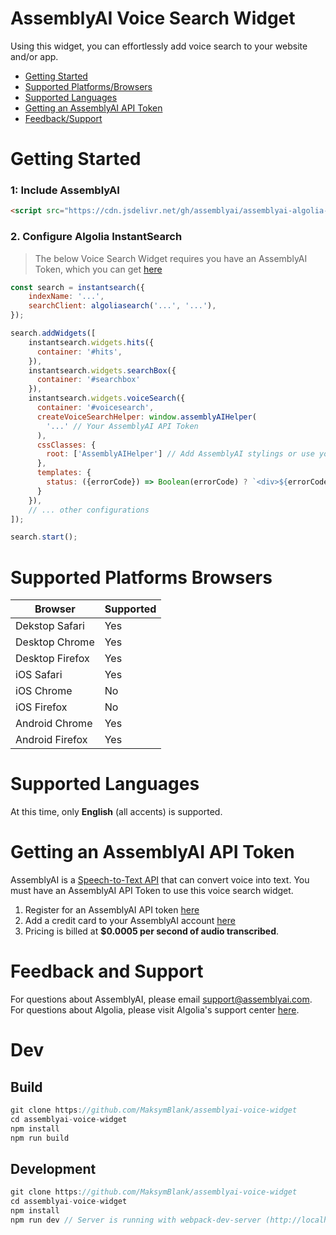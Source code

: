 # AssemblyAI Voice Search Widget

Using this widget, you can effortlessly add voice search to your website and/or app. 

- [Getting Started](#getting-started)
- [Supported Platforms/Browsers](#supported-platforms-browsers)
- [Supported Languages](#supported-languages)
- [Getting an AssemblyAI API Token](#getting-an-assemblyai-api-token)
- [Feedback/Support](#feedback-and-support)

# Getting Started

### 1: Include AssemblyAI

```html
<script src="https://cdn.jsdelivr.net/gh/assemblyai/assemblyai-algolia-voice-widget/public/assemblyai-voice-helper.js"></script>
```

### 2. Configure Algolia InstantSearch

> The below Voice Search Widget requires you have an AssemblyAI Token, which you can get [here]()

```js
const search = instantsearch({
    indexName: '...',
    searchClient: algoliasearch('...', '...'),
});

search.addWidgets([
    instantsearch.widgets.hits({
      container: '#hits',
    }),
    instantsearch.widgets.searchBox({
      container: '#searchbox'
    }),
    instantsearch.widgets.voiceSearch({
      container: '#voicesearch',
      createVoiceSearchHelper: window.assemblyAIHelper(
        '...' // Your AssemblyAI API Token
      ),
      cssClasses: {
        root: ['AssemblyAIHelper'] // Add AssemblyAI stylings or use your own
      },
      templates: {
        status: ({errorCode}) => Boolean(errorCode) ? `<div>${errorCode}</div>` : '' // AssemblyAI error handling
      }
    }),
    // ... other configurations
]);

search.start();

```

# Supported Platforms Browsers


| Browser  | Supported |
| ------------- | ------------- |
| Dekstop Safari  | Yes  |
| Desktop Chrome  | Yes  |
| Desktop Firefox | Yes |
| iOS Safari | Yes |
| iOS Chrome | No |
| iOS Firefox | No |
| Android Chrome | Yes |
| Android Firefox | Yes |

# Supported Languages

At this time, only **English** (all accents) is supported.

# Getting an AssemblyAI API Token

AssemblyAI is a [Speech-to-Text API](https://www.assemblyai.com/) that can convert voice into text. You must have an AssemblyAI API Token to use this voice search widget. 

1. Register for an AssemblyAI API token [here](https://app.assemblyai.com/login/)
1. Add a credit card to your AssemblyAI account [here](https://app.assemblyai.com/dashboard/account/)
1. Pricing is billed at **$0.0005 per second of audio transcribed**. 

# Feedback and Support

For questions about AssemblyAI, please email support@assemblyai.com. For questions about Algolia, please visit Algolia's support center [here](https://www.algolia.com/support/).

# Dev

## Build

```js
git clone https://github.com/MaksymBlank/assemblyai-voice-widget
cd assemblyai-voice-widget
npm install
npm run build
```

## Development
```js
git clone https://github.com/MaksymBlank/assemblyai-voice-widget
cd assemblyai-voice-widget
npm install
npm run dev // Server is running with webpack-dev-server (http://localhost:3000)
```
